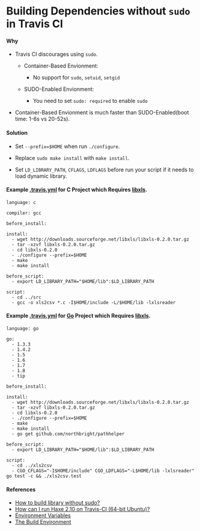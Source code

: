 # Building Dependencies without `sudo` in Travis CI

#### Why
* Travis CI discourages using `sudo`.
  * Container-Based Envionment:
    * No support for `sudo`, `setuid`, `setgid`

  * SUDO-Enabled Envionment:
    * You need to set `sudo: required` to enable `sudo`

* Container-Based Envionment is much faster than SUDO-Enabled(boot time: 1-6s vs 20-52s).

#### Solution

* Set `--prefix=$HOME` when run `./configure`.

* Replace `sudo make install` with `make install`.

* Set `LD_LIBRARY_PATH`, `CFLAGS`, `LDFLAGS` before run your script if it needs to load dynamic library.

#### Example [.travis.yml](https://github.com/northbright/xls2csv/blob/master/.travis.yml) for C Project which Requires [libxls](http://libxls.sourceforge.net/).

    language: c

    compiler: gcc

    before_install:

    install:
      - wget http://downloads.sourceforge.net/libxls/libxls-0.2.0.tar.gz
      - tar -xzvf libxls-0.2.0.tar.gz
      - cd libxls-0.2.0
      - ./configure --prefix=$HOME
      - make
      - make install

    before_script:
      - export LD_LIBRARY_PATH="$HOME/lib":$LD_LIBRARY_PATH

    script:
      - cd ../src
      - gcc -o xls2csv *.c -I$HOME/include -L/$HOME/lib -lxlsreader

#### Example [.travis.yml](https://github.com/northbright/xls2csv-go/blob/master/.travis.yml) for [Go](https://golang.org) Project which Requires [libxls](http://libxls.sourceforge.net/).

    language: go

    go:
      - 1.3.3
      - 1.4.2
      - 1.5
      - 1.6
      - 1.7
      - 1.8
      - tip

    before_install:

    install:
      - wget http://downloads.sourceforge.net/libxls/libxls-0.2.0.tar.gz
      - tar -xzvf libxls-0.2.0.tar.gz
      - cd libxls-0.2.0
      - ./configure --prefix=$HOME
      - make
      - make install
      - go get github.com/northbright/pathhelper

    before_script:
      - export LD_LIBRARY_PATH="$HOME/lib":$LD_LIBRARY_PATH

    script:
      - cd ../xls2csv
      - CGO_CFLAGS="-I$HOME/include" CGO_LDFLAGS="-L$HOME/lib -lxlsreader" go test -c && ./xls2csv.test


#### References
* [How to build library without sudo?](http://www.howtobuildsoftware.com/index.php/how-do/bSGZ/ld-travis-ci-configure-travis-how-to-build-library-without-sudo)
* [How can I run Haxe 2.10 on Travis-CI (64-bit Ubuntu)?](http://stackoverflow.com/questions/27137351/how-can-i-run-haxe-2-10-on-travis-ci-64-bit-ubuntu)
* [Environment Variables](https://docs.travis-ci.com/user/environment-variables/)
* [The Build Environment](https://docs.travis-ci.com/user/ci-environment/)
